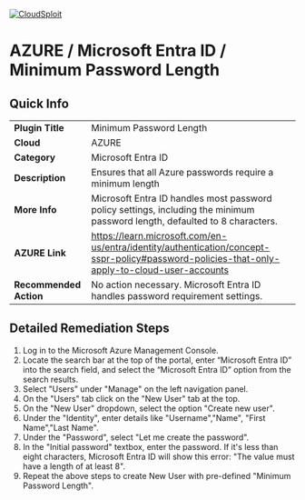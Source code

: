 [![CloudSploit](https://cloudsploit.com/img/logo-new-big-text-100.png "CloudSploit")](https://cloudsploit.com)

# AZURE / Microsoft Entra ID / Minimum Password Length

## Quick Info

| | |
|-|-|
| **Plugin Title** | Minimum Password Length |
| **Cloud** | AZURE |
| **Category** | Microsoft Entra ID |
| **Description** | Ensures that all Azure passwords require a minimum length |
| **More Info** | Microsoft Entra ID handles most password policy settings, including the minimum password length, defaulted to 8 characters. |
| **AZURE Link** | https://learn.microsoft.com/en-us/entra/identity/authentication/concept-sspr-policy#password-policies-that-only-apply-to-cloud-user-accounts |
| **Recommended Action** | No action necessary. Microsoft Entra ID handles password requirement settings. |

## Detailed Remediation Steps
1. Log in to the Microsoft Azure Management Console.
2. Locate the search bar at the top of the portal, enter “Microsoft Entra ID” into the search field, and select the “Microsoft Entra ID” option from the search results.
3. Select "Users" under "Manage" on the left navigation panel.
4. On the "Users" tab click on the "New User" tab at the top.
5. On the "New User" dropdown, select the option "Create new user".
6. Under the "Identity", enter details like "Username","Name", "First Name","Last Name".
7. Under the "Password", select "Let me create the password".
8. In the "Initial password" textbox, enter the password. If it's less than eight characters, Microsoft Entra ID will show this error: "The value must have a length of at least 8".
9. Repeat the above steps to create New User with pre-defined "Minimum Password Length".